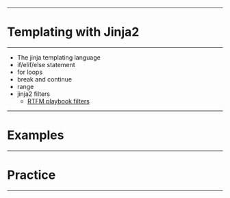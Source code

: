 
---

# Templating with Jinja2

---

- The jinja templating language
- if/elif/else statement
- for loops
- break and continue
- range
- jinja2 filters
    - [RTFM playbook filters]() 

---

# Examples

---

# Practice

---

